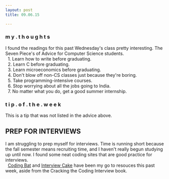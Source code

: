 ```yaml
---
layout: post
title: 09.06.15

---
```

<h3>m y . t h o u g h t s</h3>
I found the readings for this past Wednesday's class pretty interesting. The Seven Piece's of Advice for Computer Science students.
<br> &nbsp; 1. Learn how to write before graduating.
<br> &nbsp; 2. Learn C before graduating.
<br> &nbsp; 3. Learn microeconomics before graduating.
<br> &nbsp; 4. Don't blow off non-CS classes just because they're boring.
<br> &nbsp; 5. Take programming-intensive courses.
<br> &nbsp; 6. Stop worrying about all the jobs going to India.
<br> &nbsp; 7. No matter what you do, get a good summer internship. 


<h3>t i p . o f . t h e . w e e k</h3>
This is a tip that was not listed in the advice above.
<h2>PREP FOR INTERVIEWS</h2>
I am struggling to prep myself for interviews. Time is running short because the fall semester means recruiting time, and I haven't really begun studying up until now. I found some neat coding sites that are good practice for interviews. 
<br> &nbsp; <a href="http://codingbat.com/">Coding Bat</a> and <a href="https://www.interviewcake.com/">Interview Cake</a> have been my go to resouces this past week, aside from the Cracking the Coding Interview book. 
